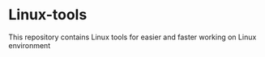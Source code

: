 # Linux-tools
This repository contains Linux tools for easier and faster working on Linux environment 
